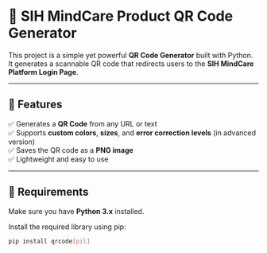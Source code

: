 # 🧠 SIH MindCare Product QR Code Generator

This project is a simple yet powerful **QR Code Generator** built with Python.  
It generates a scannable QR code that redirects users to the **SIH MindCare Platform Login Page**.

---

## 📌 Features

✅ Generates a **QR Code** from any URL or text  
✅ Supports **custom colors**, **sizes**, and **error correction levels** (in advanced version)  
✅ Saves the QR code as a **PNG image**  
✅ Lightweight and easy to use

---

## 🧰 Requirements

Make sure you have **Python 3.x** installed.

Install the required library using pip:

```bash
pip install qrcode[pil]

